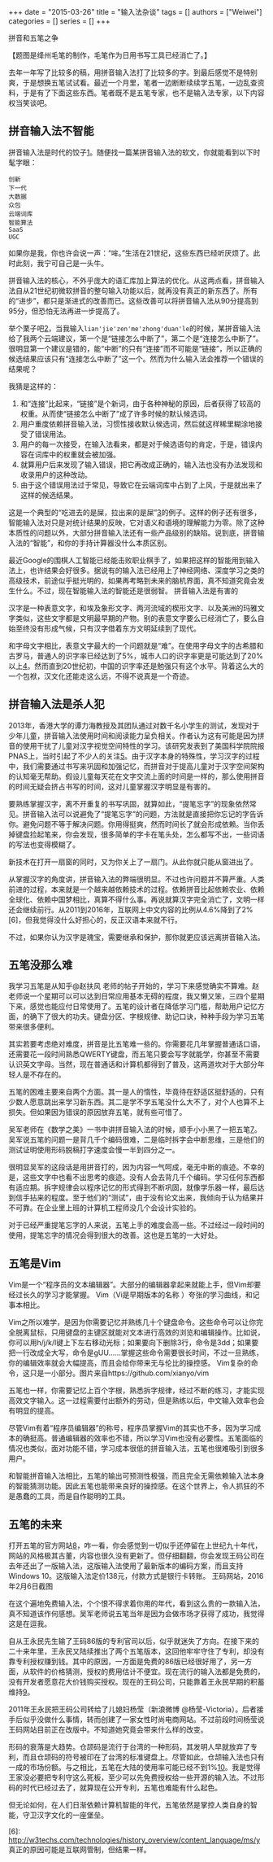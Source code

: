 +++ 
date = "2015-03-26"
title = "输入法杂谈"
tags = []
authors = ["Weiwei"]
categories = []
series = []
+++

拼音和五笔之争

【题图是绛州毛笔的制作，毛笔作为日用书写工具已经消亡了。】

去年一年写了比较多的稿，用拼音输入法打了比较多的字。到最后感觉不是特别爽，于是想换五笔试试看。最近一个月里，笔者一边断断续续学五笔，一边乱查资料，于是有了下面这些东西。笔者既不是五笔专家，也不是输入法专家，以下内容权当笑谈吧。

## 拼音输入法不智能

拼音输入法是时代的饺子[1]。随便找一篇某拼音输入法的软文，你就能看到以下时髦字眼：

    创新
    下一代
    大数据
    众包
    云端词库
    智能算法
    SaaS
    UGC

如果你是我，你也许会说一声：“哞。”生活在21世纪，这些东西已经听厌烦了。此时此刻，我宁可自己是一头牛。

拼音输入法的核心，不外乎庞大的语汇库加上算法的优化。从这两点看，拼音输入法自从21世纪初微软拼音的整句输入功能以后，就再没有真正的新东西了。所有的“进步”，都只是渐进式的改善而已。这些改善可以将拼音输入法从90分提高到95分，但恐怕无法再进一步提高了。

举个栗子吧[2]，当我输入`lian'jie'zen'me'zhong'duan'le`的时候，某拼音输入法给了我两个云端建议，第一个是“链接怎么中断了”，第二个是“连接怎么中断了”。很明显第一个建议是错的，能“中断”的只有“连接”而不可能是“链接”，所以正确的候选结果应该只有“连接怎么中断了”这一个。然而为什么输入法会推荐一个错误的结果呢？

我猜是这样的：

1. 和“连接”比起来，“链接”是个新词，由于各种神秘的原因，后者获得了较高的权重。从而使“链接怎么中断了”成了许多时候的默认候选词。
2. 用户重度依赖拼音输入法，习惯性接收默认候选词，然后就这样稀里糊涂地接受了错误用法。
3. 用户的每一次接受，在输入法看来，都是对于候选语句的肯定，于是，错误内容在词库中的权重就会被加强。
4. 就算用户后来发现了输入错误，把它再改成正确的，输入法也没有办法发现和收录用户的这种改动。
5. 由于这个错误用法过于常见，导致它在云端词库中占到了上风，于是就出来了这样的候选结果。

这是一个典型的“吃进去的是屎，拉出来的是屎”[3]的例子。这样的例子还有很多，智能输入法对只是对统计结果的反映，它对语义和语境的理解能力为零。除了这种本质性的问题以外，大部分拼音输入法还有一些产品级别的缺陷。说到底，拼音输入法的“智能”，和你的手持计算器没什么本质区别。

最近Google的围棋人工智能已经能击败职业棋手了，如果把这样的智能用到输入法上，也许结果会好很多。据说有的输入法已经用上了神经网络、深度学习之类的高级技术，前途似乎挺光明的，如果再考略到未来的脑机界面，真不知道究竟会发生什么。不过，现在智能输入法的智能还是很弱智。
拼音输入法是有害的

汉字是一种表意文字，和埃及象形文字、两河流域的楔形文字、以及美洲的玛雅文字类似，这些文字都是文明最早期的产物。别的表意文字要么已经消亡了，要么自始至终没有形成气候，只有汉字借着东方文明延续到了现代。

和字母文字相比，表意文字最大的一个问题就是“难”。在使用字母文字的古希腊和古罗马，普通人的识字率已经达到了5%，城市人口的识字率更是可能达到了20%以上[4]。然而直到20世纪初，中国的识字率还是勉强只有这个水平。背着这么大的一个包袱，汉文化还能走这么远，不得不说真是一个奇迹。

## 拼音输入法是杀人犯

2013年，香港大学的谭力海教授及其团队通过对数千名小学生的测试，发现对于少年儿童，拼音输入法使用时间和阅读能力呈负相关。作者认为这有可能是因为拼音的使用干扰了儿童对汉字视觉空间特性的学习。该研究发表到了美国科学院院报PNAS上，当时引起了不少人的关注[5]。由于汉字本身的特殊性，学习汉字的过程中，我们需要通过书写来巩固和加强记忆，而拼音对于提高儿童对于汉字空间架构的认知毫无帮助。假设儿童每天花在文字交流上面的时间是一样的，那么使用拼音的时间无疑会挤占书写的时间，这对儿童掌握汉字明显是有害的。

要熟练掌握汉字，离不开重复的书写巩固，就算如此，“提笔忘字”的现象依然常见。拼音输入法可以说避免了“提笔忘字”的问题，方法就是直接把你忘记的字告诉你。避免问题不等于解决问题。你用得挺爽，然而时间长了就会形成依赖。当你丢掉键盘捡起笔来，你会发现，很多简单的字卡在笔头处，怎么都写不出，一些词语的写法也变得模糊了。

新技术在打开一扇窗的同时，又为你关上了一扇门。从此你就只能从窗进出了。

从掌握汉字的角度讲，拼音输入法的弊端很明显。不过也许问题并不算严重。人类前进的过程，本来就是一个越来越依赖技术的过程。依赖拼音比起依赖农业、依赖全球化、依赖中国梦相比，真算不得什么事。再说就算汉字完全消亡了，文明一样还会继续前行。从2011到2016年，互联网上中文内容的比例从4.6%降到了2%[6]，但我觉得没什么好担心的，反正汉语本来就不行。

不过，如果你认为汉字是瑰宝，需要继承和保护，那你就更应该远离拼音输入法。

## 五笔没那么难

我学习五笔是从知乎@赵扶风 老师的帖子开始的，学习下来感觉确实不算难。赵老师说一个星期可以可以达到日常应用基本无碍的程度，我又懒又笨，三四个星期下来，感觉也能应付日常使用了。五笔的设计者在降低学习门槛，帮助用户记忆方面，的确下了很大的功夫。键盘分区、字根规律、助记口诀，种种手段为学习五笔带来很多便利。

其实若要考虑绝对难度，拼音是比五笔难一些的。你需要花几年掌握普通话口语，还需要花一段时间熟悉QWERTY键盘，而五笔只要会写字就能学，你甚至不需要认识英文字母。当然，现在普通话和计算机都得到了普及，这两道坎对于大部分年轻人是不存在的。

五笔的困难主要来自两个方面。其一是人的惰性，毕竟待在舒适区挺舒适的，只有少数人愿意跳出来学习新东西。其二是学不学五笔没什么大不了，对个人也算不上损失。但如果因为错误的原因放弃五笔，就有些可惜了。

吴军老师在《数学之美》一书中讲拼音输入法的时候，顺手小小黑了一把五笔[7]。吴军说五笔的问题一是背几千个编码很难，二是临时拆字会中断思维，三是他们的测试证明使用形码脱稿打字速度会慢一半到四分之一。

很明显吴军的这段话是用拼音打的，因为内容一气呵成，毫无中断的痕迹。不幸的是，这些文字中也看不出思考的痕迹。没有人会去背几千个编码。学习任何东西都有适应期。拆字规律会以程序记忆的形式得到不断巩固，就像学乐器一样，最后达到信手拈来的程度。至于他们的“测试”，由于没有论文出来，我倾向于认为结果并不可靠。在企业里上班的计算机工程师没几个会设计实验的。

对于已经严重提笔忘字的人来说，五笔上手的难度会高一些。不过经过一段时间的使用，提笔忘字的情况会得到很大的改善。这也是五笔的一大好处。

## 五笔是Vim

Vim是一个“程序员的文本编辑器”。大部分的编辑器拿起来就能上手，但Vim却要经过长久的学习才能掌握。
Vim（Vi是早期版本的名称 ）夸张的学习曲线，和记事本相比。

Vim之所以难学，是因为你需要记忆并熟练几十个键盘命令。这些命令可以让你完全脱离鼠标，只用键盘的主键区就能对文本进行高效的浏览和编辑操作。比如说，你可以用h/j/k/l键上下左右移动光标；如果要向下删除3行，命令是3dd；如果要把一行改成全大写，命令是gUU……掌握这些命令需要很长时间，不过一旦熟练，你的编辑效率就会大幅提高，而且会给你带来无与伦比的操控感。
Vim复杂的命令，这只是一小部分。图片来自https://github.com/xianyo/vim

五笔也一样，你需要记忆上百个字根，熟悉拆字规律，经过不断的练习，才能实现高效文字输入。这一过程需要付出额外的劳动，但是熟练以后，中文输入效率也会有明显的提高。

尽管Vim有着“程序员编辑器”的称号，程序员掌握Vim的其实也不多，因为学习成本的确挺高。普通编辑器的效率也不错，所以学习Vim也没有必要性。五笔面临的情况也类似，面对功能不错，学习成本很低的拼音输入法，五笔也很难吸引到很多用户。

和智能拼音输入法相比，五笔的输出可预测性极强，而且完全无需依赖输入法本身的智能猜测功能。因此五笔也能带来良好的操控感。在这个世界上，令人抓狂的不是愚蠢的工具，而是自作聪明的工具。

## 五笔的未来

打开五笔的官方网站[8]，咋一看，你会感觉到一切似乎还停留在上世纪九十年代，网站的风格极其古董，内容也很久没有更新了。但仔细翻翻，你会发现王码公司在去年还出了一版输入法，这版输入法使用了最新版本的编码方案，而且支持Windows 10。这版输入法定价138元，付款方式是银行卡转账。
王码网站，2016年2月6日截图

在这个遍地免费输入法，个个恨不得求着你用的年代，看到这么贵的一款输入法，真不知道该作何感想。吴军老师说五笔当年是因为会做市场才获得了成功，我觉得这是在逗我。

自从王永民先生输了王码86版的专利官司以后，似乎就迷失了方向。在接下来的二十来年里，王永民又陆续推出了两个五笔版本，这回他牢牢守住了专利，却没有靠专利授权赚到钱。其中的原因，一方面是免费的86版已经很好用了，另一方面，从软件的价格猜测，授权的费用估计不便宜。现在流行的输入法都是免费的，没有开发者愿意花大价钱购买授权。现在的王码公司，只能靠着王永民早期的积蓄维持[9]。

2011年王永民把王码公司转给了儿媳妇杨莹（新浪微博 @杨莹-Victoria）。后者接手后似乎没做什么事情，转而创建了一家女性时尚电商网站。不过前段时间杨莹说王码网站目前正在改版中。不知道她究竟会带来什么样的改变。

形码的衰落是大趋势。仓颉码是流行于台湾的一种形码，其发明人早就放弃了专利，而且仓颉码的符号被印在了台湾的标准键盘上。尽管如此，仓颉输入法也只有一成的市场份额。与之相比，五笔在大陆的使用率可能已经不到1%[10]。我是觉得王家没必要把专利守这么死板，至少可以先免费授权给一些开源的输入法。不过形码的时代已经过去了，就算现在公开专利，五笔也难能有什么起色。

但无论如何，在人们日渐依赖计算机智能的年代，五笔依然是掌控人类自身的智能，守卫汉字文化的一座堡垒。

[1]: 不是故意。拼音输入法就是这样给我推荐的。

[2]: 拼音输入法给的默认候选词就是这个网络用语。我想给网络另一头那只痒痒得意的产品狗喂点巧克力。

[3]: 正式说法叫“[垃圾进，垃圾出](https://en.wikipedia.org/wiki/Garbage_in,_garbage_out)”

[4]: https://en.wikipedia.org/wiki/History_of_education#Greece_and_Rome

[5]: http://www.ncbi.nlm.nih.gov/pmc/articles/PMC3549123/

[6]: http://w3techs.com/technologies/history_overview/content_language/ms/y 真正的原因可能是互联网管制，但结果一样。

[7]: 吴军《数学之美》，“拼音输入法的数学原理”一章

[8]: http://www.wangma.com.cn

[9]: 齐介仑《王永民：我的五笔，我的三十年》，《财经文摘》2009.02

[10]: 找不到大样本的统计数据，这只是小圈子里的调查。

